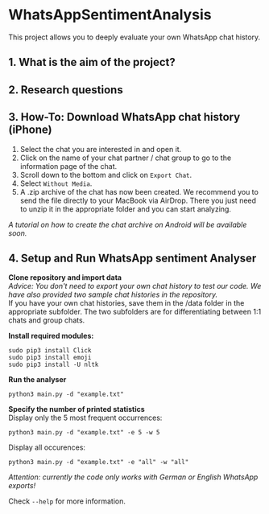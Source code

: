 # WhatsAppSentimentAnalysis

This project allows you to deeply evaluate your own WhatsApp chat history. 

## 1. What is the aim of the project?
## 2. Research questions
## 3. How-To: Download WhatsApp chat history (iPhone)
1. Select the chat you are interested in and open it.
2. Click on the name of your chat partner / chat group to go to the information page of the chat.
3. Scroll down to the bottom and click on `Export Chat`.
4. Select `Without Media`.
5. A .zip archive of the chat has now been created. We recommend you to send the file directly to your MacBook via AirDrop. There you just need to unzip it in the appropriate folder and you can start analyzing.

*A tutorial on how to create the chat archive on Android will be available soon.*

## 4. Setup and Run WhatsApp sentiment Analyser 
**Clone repository and import data**  
*Advice: You don't need to export your own chat history to test our code. We have also provided two sample chat histories in the repository.*  
If you have your own chat histories, save them in the /data folder in the appropriate subfolder. The two subfolders are for differentiating between 1:1 chats and group chats.

**Install required modules:**
```console
sudo pip3 install Click
sudo pip3 install emoji
sudo pip3 install -U nltk
```

**Run the analyser**
```console
python3 main.py -d "example.txt"
```

**Specify the number of printed statistics**  
Display only the 5 most frequent occurrences:
```console
python3 main.py -d "example.txt" -e 5 -w 5
```
Display all occurences:
```console
python3 main.py -d "example.txt" -e "all" -w "all"
```

*Attention: currently the code only works with German or English WhatsApp exports!*

Check `--help` for more information.
